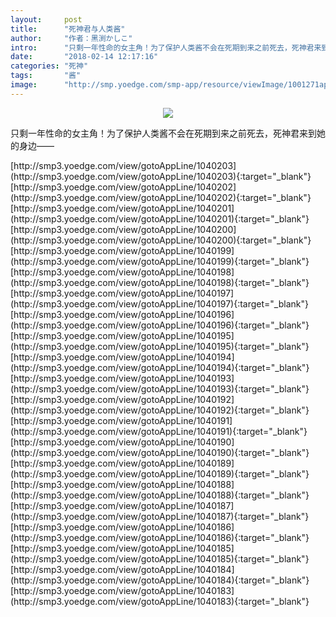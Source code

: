 ```yaml
---
layout:     post
title:      "死神君与人类酱"
author:     "作者：黑渕かしこ"
intro:      "只剩一年性命的女主角！为了保护人类酱不会在死期到来之前死去，死神君来到她的身边——"
date:       "2018-02-14 12:17:16"
categories: "死神"
tags:       "酱"
image:      "http://smp.yoedge.com/smp-app/resource/viewImage/1001271appline.png"
---
```

<div style="text-align: center">
<p><img src="http://smp.yoedge.com/smp-app/resource/viewImage/1001271appline.png"/></p>
</div>
<p class="post-meta">
<span>只剩一年性命的女主角！为了保护人类酱不会在死期到来之前死去，死神君来到她的身边——</span>
</p>
[http://smp3.yoedge.com/view/gotoAppLine/1040203](http://smp3.yoedge.com/view/gotoAppLine/1040203){:target="_blank"}
[http://smp3.yoedge.com/view/gotoAppLine/1040202](http://smp3.yoedge.com/view/gotoAppLine/1040202){:target="_blank"}
[http://smp3.yoedge.com/view/gotoAppLine/1040201](http://smp3.yoedge.com/view/gotoAppLine/1040201){:target="_blank"}
[http://smp3.yoedge.com/view/gotoAppLine/1040200](http://smp3.yoedge.com/view/gotoAppLine/1040200){:target="_blank"}
[http://smp3.yoedge.com/view/gotoAppLine/1040199](http://smp3.yoedge.com/view/gotoAppLine/1040199){:target="_blank"}
[http://smp3.yoedge.com/view/gotoAppLine/1040198](http://smp3.yoedge.com/view/gotoAppLine/1040198){:target="_blank"}
[http://smp3.yoedge.com/view/gotoAppLine/1040197](http://smp3.yoedge.com/view/gotoAppLine/1040197){:target="_blank"}
[http://smp3.yoedge.com/view/gotoAppLine/1040196](http://smp3.yoedge.com/view/gotoAppLine/1040196){:target="_blank"}
[http://smp3.yoedge.com/view/gotoAppLine/1040195](http://smp3.yoedge.com/view/gotoAppLine/1040195){:target="_blank"}
[http://smp3.yoedge.com/view/gotoAppLine/1040194](http://smp3.yoedge.com/view/gotoAppLine/1040194){:target="_blank"}
[http://smp3.yoedge.com/view/gotoAppLine/1040193](http://smp3.yoedge.com/view/gotoAppLine/1040193){:target="_blank"}
[http://smp3.yoedge.com/view/gotoAppLine/1040192](http://smp3.yoedge.com/view/gotoAppLine/1040192){:target="_blank"}
[http://smp3.yoedge.com/view/gotoAppLine/1040191](http://smp3.yoedge.com/view/gotoAppLine/1040191){:target="_blank"}
[http://smp3.yoedge.com/view/gotoAppLine/1040190](http://smp3.yoedge.com/view/gotoAppLine/1040190){:target="_blank"}
[http://smp3.yoedge.com/view/gotoAppLine/1040189](http://smp3.yoedge.com/view/gotoAppLine/1040189){:target="_blank"}
[http://smp3.yoedge.com/view/gotoAppLine/1040188](http://smp3.yoedge.com/view/gotoAppLine/1040188){:target="_blank"}
[http://smp3.yoedge.com/view/gotoAppLine/1040187](http://smp3.yoedge.com/view/gotoAppLine/1040187){:target="_blank"}
[http://smp3.yoedge.com/view/gotoAppLine/1040186](http://smp3.yoedge.com/view/gotoAppLine/1040186){:target="_blank"}
[http://smp3.yoedge.com/view/gotoAppLine/1040185](http://smp3.yoedge.com/view/gotoAppLine/1040185){:target="_blank"}
[http://smp3.yoedge.com/view/gotoAppLine/1040184](http://smp3.yoedge.com/view/gotoAppLine/1040184){:target="_blank"}
[http://smp3.yoedge.com/view/gotoAppLine/1040183](http://smp3.yoedge.com/view/gotoAppLine/1040183){:target="_blank"}


